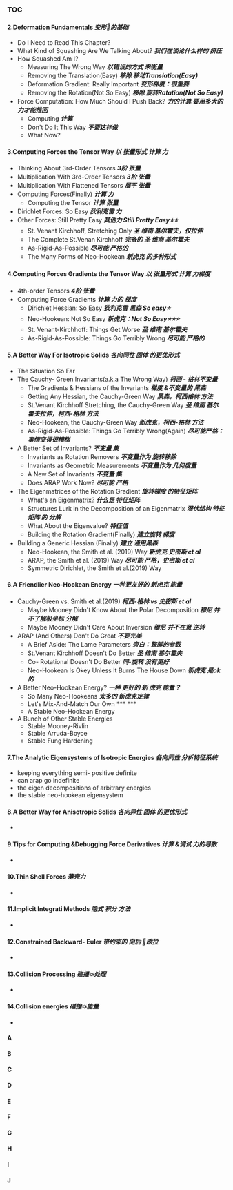 ### TOC
#### **2**.Deformation Fundamentals ***变形🫠的基础***
  - Do I Need to Read This Chapter? 
  - What Kind of Squashing Are We Talking About? ***我们在谈论什么样的 挤压***
  - How Squashed Am I? 
    - Measuring The Wrong Way ***以错误的方式 来衡量***
    - Removing the Translation(Easy) ***移除 移动Translation(Easy)***
    - Deformation Gradient: Really Important ***变形梯度：很重要***
    - Removing the Rotation(Not So Easy) ***移除 旋转Rotation(Not So Easy)***
  - Force Computation: How Much Should I Push Back? ***力的计算 要用多大的力才能推回***
    - Computing ***计算***
    - Don't Do It This Way ***不要这样做***
    - What Now? 
#### **3**.Computing Forces the Tensor Way ***以 张量形式 计算 力***
  - Thinking About 3rd-Order Tensors ***3阶 张量***
  - Multiplication With 3rd-Order Tensors ***3阶 张量***
  - Multiplication With Flattened Tensors ***展平 张量***
  - Computing Forces(Finally) ***计算 力***
    - Computing the Tensor ***计算 张量***
  - Dirichlet Forces: So Easy ***狄利克雷 力***
  - Other Forces: Still Pretty Easy ***其他力 Still Pretty Easy⭐⭐***
    - St. Venant Kirchhoff, Stretching Only ***圣 维南 基尔霍夫，仅拉伸***
    - The Complete St.Venan Kirchhoff ***完备的 圣 维南 基尔霍夫***
    - As-Rigid-As-Possible ***尽可能 严格的***
    - The Many Forms of Neo-Hookean ***新虎克 的多种形式***
#### **4**.Computing Forces Gradients the Tensor Way ***以 张量形式 计算 力梯度***
  - 4th-order Tensors ***4阶 张量***
  - Computing Force Gradients ***计算 力的 梯度***
    - Dirichlet Hessian: So Easy ***狄利克雷 黑森 So easy⭐***
    - Neo-Hookean: Not So Easy ***新虎克：Not So Easy⭐⭐⭐***
    - St. Venant-Kirchhoff: Things Get Worse ***圣 维南 基尔霍夫***
    - As-Rigid-As-Possible: Things Go Terribly Wrong ***尽可能 严格的***
#### **5**.A Better Way For Isotropic Solids ***各向同性 固体 的更优形式***
  - The Situation So Far
  - The Cauchy- Green Invariants(a.k.a The Wrong Way) ***柯西 - 格林不变量***
    - The Gradients & Hessians of the Invariants ***梯度 &不变量的 黑森***
    - Getting Any Hessian, the Cauchy-Green Way ***黑森，柯西格林 方法***
    - St.Venant Kirchhoff Stretching, the Cauchy-Green Way ***圣 维南 基尔霍夫拉伸，柯西-格林 方法***
    - Neo-Hookean, the Cauchy-Green Way ***新虎克，柯西-格林 方法***
    - As-Rigid-As-Possible: Things Go Terribly Wrong(Again) ***尽可能严格：事情变得很糟糕***
  - A Better Set of Invariants? ***不变量 集***
    - Invariants as Rotation Removers ***不变量作为 旋转移除***
    - Invariants as Geometric Measurements ***不变量作为 几何度量***
    - A New Set of Invariants ***不变量 集***
    - Does ARAP Work Now? ***尽可能 严格***
  - The Eigenmatrices of the Rotation Gradient ***旋转梯度 的特征矩阵***
    - What's an Eigenmatrix? ***什么是 特征矩阵***
    - Structures Lurk in the Decomposition of an Eigenmatrix ***潜伏结构 特征矩阵 的 分解***
    - What About the Eigenvalue? ***特征值***
    - Building the Rotation Gradient(Finally) ***建立旋转 梯度***
  - Building a Generic Hessian (Finally) ***建立 通用黑森***
      - Neo-Hookean, the Smith et al. (2019) Way ***新虎克 史密斯 et al***
      - ARAP, the Smith et al. (2019) Way ***尽可能 严格，史密斯 et al***
      - Symmetric Dirichlet, the Smith et al.(2019) Way

  
#### **6**.A Friendlier Neo-Hookean Energy ***一种更友好的 新虎克 能量***
  - Cauchy-Green vs. Smith et al.(2019) ***柯西-格林 vs 史密斯 et al***
    - Maybe Mooney Didn't Know About the Polar Decomposition ***穆尼 并不了解极坐标 分解***
    - Maybe Mooney Didn't Care About Inversion ***穆尼 并不在意 逆转***
  - ARAP (And Others) Don't Do Great ***不要完美***
    - A Brief Aside: The Lame Parameters ***旁白：蹩脚的参数***
    - St.Venant Kirchhoff Doesn't Do Better ***圣 维南 基尔霍夫***
    - Co- Rotational Doesn't Do Better ***同-旋转 没有更好***
    - Neo-Hookean Is Okey Unless It Burns The House Down ***新虎克 是ok的***
  - A Better Neo-Hookean Energy? ***一种 更好的 新 虎克 能量？***
    - So Many Neo-Hookeans ***太多的 新虎克定律***
    - Let's Mix-And-Match Our Own *** ***
    - A Stable Neo-Hookean Energy 
  - A Bunch of Other Stable Energies
    - Stable Mooney-Rivlin
    - Stable Arruda-Boyce
    - Stable Fung Hardening
#### **7**.The Analytic Eigensystems of Isotropic Energies ***各向同性 分析特征系统***
  - keeping everything semi- positive definite
  - can arap go indefinite
  - the eigen decompositions of arbitrary energies
  - the stable neo-hookean eigensystem


#### **8**.A Better Way for Anisotropic Solids ***各向异性 固体 的更优形式***
  - 


#### **9**.Tips for Computing &Debugging Force Derivatives ***计算 &调试 力的导数***
  -


#### **10**.Thin Shell Forces ***薄壳力***
  -


#### **11**.Implicit Integrati Methods ***隐式 积分 方法***
  - 


#### **12**.Constrained Backward- Euler ***带约束的 向后 🔄欧拉***
  -


#### **13**.Collision Processing ***碰撞💥处理***
  -


#### **14**.Collision energies ***碰撞💥能量***
  -


#### A
#### B
#### C
#### D
#### E
#### F
#### G
#### H 
#### I
#### J
